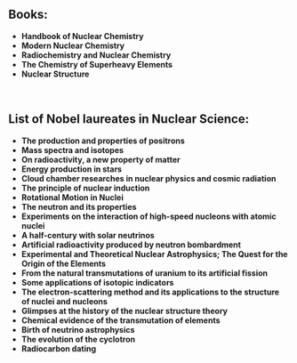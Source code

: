 
<h2> Books: </h2>

<ul>
<li><b><a target="_blank" href="https://github.com/manjunath5496/Mathematical-Biology-Books/blob/master/mp(1).pdf" style="text-decoration:none;">Handbook of Nuclear Chemistry</a></b></li>
                                <li><b><a target="_blank" href="https://github.com/manjunath5496/Mathematical-Biology-Books/blob/master/mp(2).pdf" style="text-decoration:none;">Modern Nuclear Chemistry</a></b></li>
                                <li><b><a target="_blank" href="https://github.com/manjunath5496/Mathematical-Biology-Books/blob/master/mp(3).pdf" style="text-decoration:none;">Radiochemistry and Nuclear Chemistry</a></b></li>
 <li><b><a target="_blank" href="https://github.com/manjunath5496/Mathematical-Biology-Books/blob/master/mp(4).pdf" style="text-decoration:none;">The Chemistry of Superheavy Elements </a></b></li>                              
<li><b><a target="_blank" href="https://github.com/manjunath5496/Mathematical-Biology-Books/blob/master/mp(5).pdf" style="text-decoration:none;">Nuclear Structure</a></b></li>
                                
 
 </ul>
 </br>
 
<h2> List of Nobel laureates in Nuclear Science: </h2>

<ul>
<li><b><a target="_blank" href="https://github.com/manjunath5496/Mathematical-Biology-Books/blob/master/mp(6).pdf" style="text-decoration:none;">The production and properties of positrons</a></b></li>
                                <li><b><a target="_blank" href="https://github.com/manjunath5496/Mathematical-Biology-Books/blob/master/mp(7).pdf" style="text-decoration:none;">Mass spectra and isotopes</a></b></li>
                                <li><b><a target="_blank" href="https://github.com/manjunath5496/Mathematical-Biology-Books/blob/master/mp(8).pdf" style="text-decoration:none;"> On radioactivity, a new property of matter</a></b></li>
 <li><b><a target="_blank" href="https://github.com/manjunath5496/Mathematical-Biology-Books/blob/master/mp(9).pdf" style="text-decoration:none;">Energy production in stars  </a></b></li>                              
<li><b><a target="_blank" href="https://github.com/manjunath5496/Mathematical-Biology-Books/blob/master/mp(10).pdf" style="text-decoration:none;">Cloud chamber researches in nuclear physics and cosmic radiation</a></b></li>
<li><b><a target="_blank" href="https://github.com/manjunath5496/Mathematical-Biology-Books/blob/master/mp(11).pdf" style="text-decoration:none;">The principle of nuclear induction</a></b></li>
                                <li><b><a target="_blank" href="https://github.com/manjunath5496/Mathematical-Biology-Books/blob/master/mp(12).pdf" style="text-decoration:none;">Rotational Motion in Nuclei</a></b></li>
                                <li><b><a target="_blank" href="https://github.com/manjunath5496/Mathematical-Biology-Books/blob/master/mp(13).pdf" style="text-decoration:none;">The neutron and its properties</a></b></li>
 <li><b><a target="_blank" href="https://github.com/manjunath5496/Mathematical-Biology-Books/blob/master/mp(14).pdf" style="text-decoration:none;">Experiments on the interaction of high-speed nucleons with atomic nuclei  </a></b></li>                              
<li><b><a target="_blank" href="https://github.com/manjunath5496/Mathematical-Biology-Books/blob/master/mp(15).pdf" style="text-decoration:none;">A half-century with solar neutrinos</a></b></li>                                
<li><b><a target="_blank" href="https://github.com/manjunath5496/Mathematical-Biology-Books/blob/master/mp(16).pdf" style="text-decoration:none;">Artificial radioactivity produced by neutron bombardment</a></b></li>
                                <li><b><a target="_blank" href="https://github.com/manjunath5496/Mathematical-Biology-Books/blob/master/mp(17).pdf" style="text-decoration:none;">Experimental and Theoretical Nuclear Astrophysics; The Quest for the Origin of the Elements </a></b></li>
                                <li><b><a target="_blank" href="https://github.com/manjunath5496/Mathematical-Biology-Books/blob/master/mp(18).pdf" style="text-decoration:none;"> From the natural transmutations of uranium to its artificial fission</a></b></li>
 <li><b><a target="_blank" href="https://github.com/manjunath5496/Mathematical-Biology-Books/blob/master/mp(19).pdf" style="text-decoration:none;">Some applications of isotopic indicators  </a></b></li>                              
<li><b><a target="_blank" href="https://github.com/manjunath5496/Mathematical-Biology-Books/blob/master/mp(20).pdf" style="text-decoration:none;">The electron-scattering method and its applications to the structure of nuclei and nucleons</a></b></li>
<li><b><a target="_blank" href="https://github.com/manjunath5496/Mathematical-Biology-Books/blob/master/mp(21).pdf" style="text-decoration:none;">Glimpses at the history of the nuclear structure theory</a></b></li>
                                <li><b><a target="_blank" href="https://github.com/manjunath5496/Mathematical-Biology-Books/blob/master/mp(22).pdf" style="text-decoration:none;">Chemical evidence of the transmutation of elements</a></b></li>
                                <li><b><a target="_blank" href="https://github.com/manjunath5496/Mathematical-Biology-Books/blob/master/mp(23).pdf" style="text-decoration:none;">Birth of neutrino astrophysics</a></b></li>
 <li><b><a target="_blank" href="https://github.com/manjunath5496/Mathematical-Biology-Books/blob/master/mp(24).pdf" style="text-decoration:none;">The evolution of the cyclotron  </a></b></li>                              
<li><b><a target="_blank" href="https://github.com/manjunath5496/Mathematical-Biology-Books/blob/master/mp(25).pdf" style="text-decoration:none;">Radiocarbon dating</a></b></li>   
 </ul>
